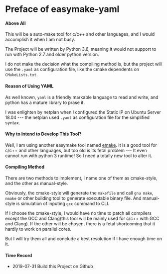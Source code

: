 # Preface of easymake-yaml

#### Above All
This will be a auto-make tool for c/c++ and other languages, and I would accomplish it when I am not busy.

The Project will be written by Python 3.6, meaning it would not support to run with Python 2.7 and older python version.

I do not make the decision what the compiling method is, but the project will use the `.yaml` as configuration file, like the cmake dependents on `CMakeLists.txt`.

#### Reason of Using YAML

As well known, `yaml` is a friendly markable language to read and write, and python has a mature library to prase it. 

I was enlighten by netplan when I configured the Static IP on Ubuntu Server 18.04 --- the netplan used `.yaml` as configuration file for the simplified syntax.

#### Why to Intend to Develop This Tool?

Well, I am using another easymake tool named [emake](https://github.com/skywind3000/emake). It is a good tool for c/c++ and other languages, but too old is its fetal problem --- It even cannot run with python 3 runtime! So I need a totally new tool to alter it.

#### Compiling Method
There are two methods to implement, I name one of them as cmake-style, and the other as manual-style.

Obviously, the cmake-style will generate the `makefile` and call `gnu make`, `nmake` or other building tool to generate executable binary file. And manual-style is simulation of inputing `gcc` command to CLI.

If I choose the cmake-style, I would have no time to patch all compilers except the GCC and Clang(this tool will be mainly used for c/c++ with GCC and Clang). If the other will be chosen, there is a fetal shortcoming that it hardly to work on parallel cores.

But I will try them all and conclude a best resolution if I have enough time on it.

#### Time Record

+ 2019-07-31 Build this Project on Github
